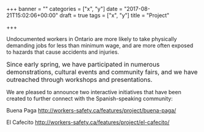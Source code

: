 +++
banner = ""
categories = ["x", "y"]
date = "2017-08-21T15:02:06+00:00"
draft = true
tags = ["x", "y"]
title = "Project"

+++


Undocumented workers in Ontario are more likely to take physically demanding jobs for less than minimum wage, and are more often exposed to hazards that cause accidents and injuries.

<span style="font-size: 1rem;">Since early spring, we have participated in numerous demonstrations, cultural events and community fairs, and we have outreached through workshops and presentations.</span>

We are pleased to announce two interactive initiatives that have been created to further connect with the Spanish-speaking community:

Buena Paga http://workers-safety.ca/features/project/buena-paga/

El Cafecito http://workers-safety.ca/features/project/el-cafecito/